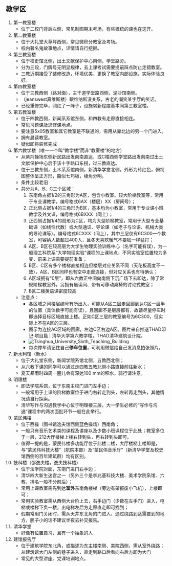 ## 教学区

1. 第一教室楼
    - 位于二校门背后左侧，常见制图期末考场，有些概统的课也在这开。
2. 第二教室楼
    - 位于大礼堂大草坪西侧，常见微积分教室及考场。
    - 校内著名鬼故事地点，详情请自行挖掘。
3. 第三教室楼
    - 位于校史馆北侧，出土文献保护中心南侧，学堂路旁。
    - 分为三段，门牌号无明显规律，去上课考试需要提前踩点防止走错教室。
    - 三教近期接受了装修改造，环境优美，更换了教室内部设施，实际体验良好。
4. 第四教室楼
    - 位于三教西侧（路对面），主干道学堂路西侧，泥沙馆南侧。
    - （jeanswest真维斯楼）跟维纳斯没关系，古老的嘲笑某字厅的笑话。
    - 已经重修完毕，网红了一阵子，设施崭新程度基本同第三教室楼。
5. 第五教室楼
    - 位于四教西侧，新闻系系馆东侧，和四教有走廊直接相连。
    - 常见习题课及思修课地点。
    - 要注意5x05教室和其它教室是不联通的，需用从靠北边的另一个门进入。
    - 拥有晨读教室。
    - 疑似即将装修完成
6. 第六教学楼（唯一一个叫“教学楼”而非“教室楼”的地方）
    - 从紫荆操场东侧新民路出发向南直达，或C楼西侧学堂路出发向南过出土文献保护中心后于该十字路口东拐，过三教直达。
    - 位于三教东侧，土木系系馆南侧，新清华学堂北侧。外形为砖红色，俯视图整体呈正方形，酷似七巧板，棱角分明。
    - 条件比较老旧
    - 共分为A、B、C三个区域：
        1. 东南角占据1/2的三角形为A区，包含小教室、较大阶梯教室等，常用于专业课教学，编号格式6AX（楼层）XX（房间号）；
        2. 正北侧占据1/4的三角形为B区，基本均为小教室，常用于专业课小班教学及外文课，编号格式6BXXX（同上）；
        3. 正西侧占据1/4的扇形为C区，均为大型阶梯教室，常用于大型专业基础课（如线性代数）或大型通识、导论课（如老子与论语、机械大类的导论课等）。编号格式6CXXX（同上），其中三层仅有6C300一个教室，可容纳人数超过400人，且冬天喜欢暖气不要钱一样猛打；
        4. A区、B区在较高层为大学生物理实验训练中心（名字可能有误），为一般理工科院系“大学物理实验”课程的上课地点，不同实验室位置较为多变，前来上课需要提前准备；
        5. B区、C区有多个楼梯直接相连但楼层对应关系不同（天花板高度不一致），A区、B区同样也有空中走廊连接，但对应关系也有待确认；
        6. A区域拥有“0层”，即从六教正中间向南侧下沉广场下去即达，除了常规阶梯教室外，另拥有晨读间、带有可移动桌椅的讨论式教室；
        7. B区二楼英语课密度较高
    - 注意点：
        - 各区域之间楼层编号有所出入，可能从A区二层走回廊到达C区一层半的位置（具体数字可能有误），且回廊不是层层都有，故请尽量停车时即选择目标区域直接上楼。正如C区三层的教室编号为6C300，但实际上不在A区的三层。
        - 图示为连接AC区域的回廊，左边C区右边A区。图片来自推送THAD印记·项目篇 | 清华大学第六教学楼，THAD清华建筑设计院。
        - ![Tsinghua_University_Sixth_Teaching_Building](pic/Tsinghua_University_Sixth_Teaching_Building.png)
        -  每次停车请记住自己**停车位置**，可利用微信给自己发消息拍张照片。
7. 新水利馆（新水）
    - 位于大礼堂东侧，新闻学院系馆北侧，五教西北侧；
    - 从六教下课的同学可以通过走四教五教北侧小路直接前往新水；
    - 夏天暴雨时四周一圈儿会有深达100 mm的积水，骑行请注意。
8. 明理楼
    - 即法学院系馆，位于东南主校门进门左手边；
    - 一般常用于上课的阶梯教室位于进门右转走到头，左转再走到头，其他情况请自行探索。
    - 清华写作与沟通教学中心位于明理楼三层，大一学生必修的“写作与沟通”课程中的两次面批环节一般在此举行。
9. 蒙民伟楼
    - 位于西操（图书馆逸夫馆西侧蓝色操场）西南角；
    - 一般只有音乐艺术类的课程及讲座以及少数小班课程位于此处；教室多位于一层，212大厅楼梯上楼右转到头，再右转到头即可。
    - 值得一提的是，蒙民伟楼多功能厅位于此楼二楼，大厅楼梯上楼即是，与“蒙民伟科技大楼”（航院本部）及“蒙民伟音乐厅”（新清华学堂及校史馆西侧的百年建筑群）均有区别。
10. 技科楼（邵逸夫楼，逸夫技科楼）
    - 位于法学院对面，东南门进门右手边；
    - 清华四大新生迷宫之一（另外三个是李兆基科技大楼、美术学院系馆、六教，排名一般不分前后）；
    - 常用上课教室需先到达**室外**东南角楼梯（旁边有架报废小飞机），上楼即可；
    - 常用实验教室需从西侧大台阶上去，右手边门（少数在左手门）进入，电梯或楼梯下负一楼，出电梯左后方走廊直走即可找到；
    - 假期常用门关闭时，需从天井东北角的门进入，通过绕路到达需要到的地方，胆子小的话不建议半夜去补交报告。
11. 清华学堂
    - 好像有位置自习，且有一个抽象的人
12. 建馆报告厅
    - 位于建筑学院东北角，或描述为东主楼南侧、美院西侧，需从室外绕路；从建筑馆大门左侧的巷子进入，直走到路口后看向右后方即为大门
    - 常见的大型讲座、党课培训地点。
